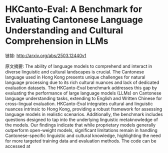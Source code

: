 # HKCanto-Eval: A Benchmark for Evaluating Cantonese Language Understanding and Cultural Comprehension in LLMs

链接: http://arxiv.org/abs/2503.12440v1

原文摘要:
The ability of language models to comprehend and interact in diverse
linguistic and cultural landscapes is crucial. The Cantonese language used in
Hong Kong presents unique challenges for natural language processing due to its
rich cultural nuances and lack of dedicated evaluation datasets. The
HKCanto-Eval benchmark addresses this gap by evaluating the performance of
large language models (LLMs) on Cantonese language understanding tasks,
extending to English and Written Chinese for cross-lingual evaluation.
HKCanto-Eval integrates cultural and linguistic nuances intrinsic to Hong Kong,
providing a robust framework for assessing language models in realistic
scenarios. Additionally, the benchmark includes questions designed to tap into
the underlying linguistic metaknowledge of the models. Our findings indicate
that while proprietary models generally outperform open-weight models,
significant limitations remain in handling Cantonese-specific linguistic and
cultural knowledge, highlighting the need for more targeted training data and
evaluation methods. The code can be accessed at
